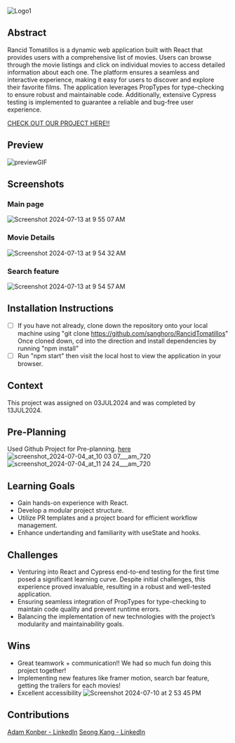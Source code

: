 ![Logo1](https://github.com/sanghoro/RancidTomatillos/assets/159068651/7306209f-8cde-43bc-bc50-7252a991ab5f)


## Abstract
Rancid Tomatillos is a dynamic web application built with React that provides users with a comprehensive list of movies. Users can browse through the movie listings and click on individual movies to access detailed information about each one. The platform ensures a seamless and interactive experience, making it easy for users to discover and explore their favorite films. The application leverages PropTypes for type-checking to ensure robust and maintainable code. Additionally, extensive Cypress testing is implemented to guarantee a reliable and bug-free user experience.

[CHECK OUT OUR PROJECT HERE!!](https://rancid-tomatillos-lilac.vercel.app)

## Preview
![previewGIF](https://github.com/user-attachments/assets/dc4d0c9b-5044-4119-800b-058ade942459)



## Screenshots
### Main page
![Screenshot 2024-07-13 at 9 55 07 AM](https://github.com/user-attachments/assets/dfdb8510-ca7b-4d8e-bf5b-06a7430c1cd1)
### Movie Details
![Screenshot 2024-07-13 at 9 54 32 AM](https://github.com/user-attachments/assets/9ecfd1c6-52f8-4694-bf6a-a424ae72cb09)
### Search feature
![Screenshot 2024-07-13 at 9 54 57 AM](https://github.com/user-attachments/assets/8ddd655b-88d8-41b1-98e0-f9fe673bae77)



## Installation Instructions
- [ ]  If you have not already, clone down the repository onto your local machine using "git clone https://github.com/sanghoro/RancidTomatillos" Once cloned down, cd into the direction and install dependencies by running "npm install"
- [ ]  Run "npm start" then visit the local host to view the application in your browser.

## Context
This project was assigned on 03JUL2024 and was completed by 13JUL2024.

## Pre-Planning
Used Github Project for Pre-planning. [here](https://github.com/users/sanghoro/projects/10)
![screenshot_2024-07-04_at_10 03 07___am_720](https://github.com/sanghoro/RancidTomatillos/assets/159068651/3b5d5260-7fee-4657-b5d2-5e2015fdf06d)
![screenshot_2024-07-04_at_11 24 24___am_720](https://github.com/sanghoro/RancidTomatillos/assets/159068651/7527ab4f-4ebc-4cf6-a8fd-99bf2e2d0870)


## Learning Goals
  * Gain hands-on experience with React.
  * Develop a modular project structure.
  * Utilize PR templates and a project board for efficient workflow management.
  * Enhance undertanding and familiarity with useState and hooks.
  
## Challenges
  * Venturing into React and Cypress end-to-end testing for the first time posed a significant learning curve. Despite initial challenges, this experience proved invaluable, resulting in a robust and well-tested application.
  * Ensuring seamless integration of PropTypes for type-checking to maintain code quality and prevent runtime errors.
  * Balancing the implementation of new technologies with the project’s modularity and maintainability goals.
  
## Wins
* Great teamwork + communication!! We had so much fun doing this project together!
* Implementing new features like framer motion, search bar feature, getting the trailers for each movies!
* Excellent accessibility
![Screenshot 2024-07-10 at 2 53 45 PM](https://github.com/sanghoro/RancidTomatillos/assets/159068651/dfef57da-9666-4bb1-b040-0d82d64a4175)

## Contributions
[Adam Konber - LinkedIn](https://www.linkedin.com/in/adam-konber/)
[Seong Kang - LinkedIn](https://www.linkedin.com/in/seong-kang/)

